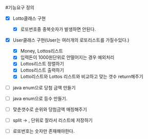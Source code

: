 #기능요구 정의
- [X] Lotto클래스 구현
  - [X] 로또번호중 중복숫자가 발생하면 안된다.
- [X] User클래스 구현(User는 여러개의 로또리스트를 가질수있다.)
  - [X] Money, Lottos리스트
  - [X] 입력돈이 1000원단위로 안떨어지는 경우 예외처리
  - [X] Lottos리스트 정렬하기
  - [X] Lottos리스트 출력하기
  - [X] Lotto리스트와 Lottos 리스트와 비교하고 맞는 갯수 return해주기
- [ ] java enum으로 당첨 금액 만들기
- [ ] java enum으로 등수 만들기.
- [ ] 맞춘갯수로 순위와 당첨금액 매칭해주기
- [ ] split -> , 단위로 잘라서 리스트에 저장하기
- [ ] 로또번호는 숫자만 존재해야한다.


